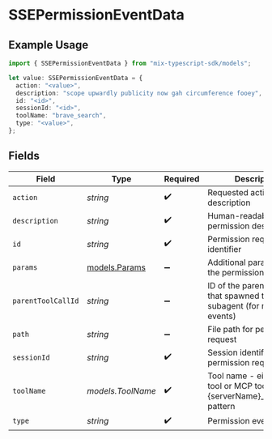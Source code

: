 # SSEPermissionEventData

## Example Usage

```typescript
import { SSEPermissionEventData } from "mix-typescript-sdk/models";

let value: SSEPermissionEventData = {
  action: "<value>",
  description: "scope upwardly publicity now gah circumference fooey",
  id: "<id>",
  sessionId: "<id>",
  toolName: "brave_search",
  type: "<value>",
};
```

## Fields

| Field                                                                                | Type                                                                                 | Required                                                                             | Description                                                                          |
| ------------------------------------------------------------------------------------ | ------------------------------------------------------------------------------------ | ------------------------------------------------------------------------------------ | ------------------------------------------------------------------------------------ |
| `action`                                                                             | *string*                                                                             | :heavy_check_mark:                                                                   | Requested action description                                                         |
| `description`                                                                        | *string*                                                                             | :heavy_check_mark:                                                                   | Human-readable permission description                                                |
| `id`                                                                                 | *string*                                                                             | :heavy_check_mark:                                                                   | Permission request identifier                                                        |
| `params`                                                                             | [models.Params](../models/params.md)                                                 | :heavy_minus_sign:                                                                   | Additional parameters for the permission request                                     |
| `parentToolCallId`                                                                   | *string*                                                                             | :heavy_minus_sign:                                                                   | ID of the parent tool call that spawned this subagent (for nested events)            |
| `path`                                                                               | *string*                                                                             | :heavy_minus_sign:                                                                   | File path for permission request                                                     |
| `sessionId`                                                                          | *string*                                                                             | :heavy_check_mark:                                                                   | Session identifier for the permission request                                        |
| `toolName`                                                                           | *models.ToolName*                                                                    | :heavy_check_mark:                                                                   | Tool name - either a core tool or MCP tool following {serverName}_{toolName} pattern |
| `type`                                                                               | *string*                                                                             | :heavy_check_mark:                                                                   | Permission event type                                                                |